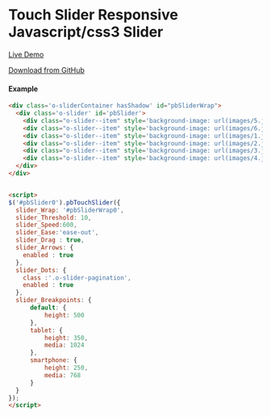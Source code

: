# Touch Slider Responsive Javascript/css3 Slider

[Live Demo](https://pirolab.github.io/)

[Download from GitHub](https://github.com/pirolab/pirolab.github.io/archive/master.zip)


#### Example
```html
<div class='o-sliderContainer hasShadow' id="pbSliderWrap">
  <div class='o-slider' id='pbSlider'>
    <div class="o-slider--item" style='background-image: url(images/5.jpg)'></div>
    <div class="o-slider--item" style='background-image: url(images/6.jpg)'></div>
    <div class="o-slider--item" style='background-image: url(images/1.jpg)'></div>
    <div class="o-slider--item" style='background-image: url(images/2.jpg)'></div>
    <div class="o-slider--item" style='background-image: url(images/3.jpg)'></div>
    <div class="o-slider--item" style='background-image: url(images/4.jpg)'></div>
  </div>
</div>


<script>
$('#pbSlider0').pbTouchSlider({
  slider_Wrap: '#pbSliderWrap0',
  slider_Threshold: 10,
  slider_Speed:600,
  slider_Ease:'ease-out',
  slider_Drag : true,
  slider_Arrows: {
    enabled : true
  },
  slider_Dots: {
    class :'.o-slider-pagination',
    enabled : true
  },
  slider_Breakpoints: {
      default: {
          height: 500
      },
      tablet: {
          height: 350,
          media: 1024
      },
      smartphone: {
          height: 250,
          media: 768
      }
  }
});
</script>
```

